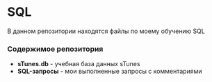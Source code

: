 # **SQL**

В данном репозитории находятся файлы по моему обучению SQL

### Содержимое репозитория
- **sTunes.db** - учебная база данных sTunes
- **SQL-запросы** - мои выполненные запросы с комментариями


